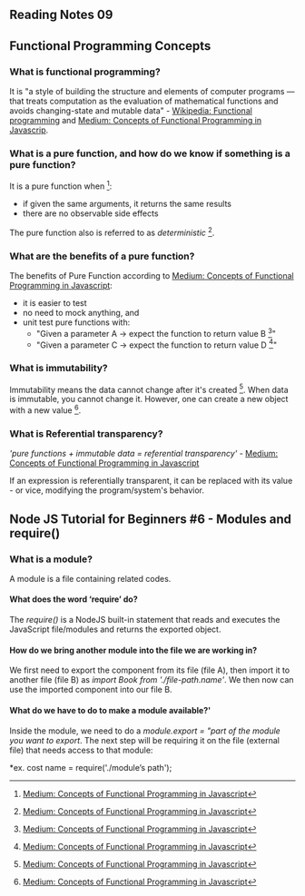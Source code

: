 ## Reading Notes 09

## Functional Programming Concepts

### What is functional programming?

It is "a style of building the structure and elements of computer programs — that treats computation as the evaluation of mathematical functions and avoids changing-state and mutable data" - [Wikipedia: Functional programming](https://en.wikipedia.org/wiki/Functional_programming) and [Medium: Concepts of Functional Programming in Javascrip](https://medium.com/the-renaissance-developer/concepts-of-functional-programming-in-javascript-6bc84220d2aa).

### What is a pure function, and how do we know if something is a pure function?

It is a pure function when [^2]:

- if given the same arguments, it returns the same results
- there are no observable side effects

The pure function also is referred to as *deterministic* [^2].

### What are the benefits of a pure function?

The benefits of Pure Function according to [Medium: Concepts of Functional Programming in Javascript](https://medium.com/the-renaissance-developer/concepts-of-functional-programming-in-javascript-6bc84220d2aa):

- it is easier to test
- no need to mock anything, and
- unit test pure functions with:
  - "Given a parameter A → expect the function to return value B [^2]"
  - "Given a parameter C → expect the function to return value D [^2]"

### What is immutability?

Immutability means the data cannot change after it's created [^2]. When data is immutable, you cannot change it. However, one can create a new object with a new value [^2]. 

### What is Referential transparency?

*'pure functions + immutable data = referential transparency'* - [Medium: Concepts of Functional Programming in Javascript](https://medium.com/the-renaissance-developer/concepts-of-functional-programming-in-javascript-6bc84220d2aa)

If an expression is referentially transparent, it can be replaced with its value - or vice, modifying the program/system's behavior.

## Node JS Tutorial for Beginners #6 - Modules and require()

### What is a module?

A module is a file containing related codes.

#### What does the word ‘require’ do?

The *require()* is a NodeJS built-in statement that reads and executes the JavaScript file/modules and returns the exported object.

#### How do we bring another module into the file we are working in?

We first need to export the component from its file (file A), then import it to another file (file B) as *import Book from './file-path.name'*. We then now can use the imported component into our file B.

#### What do we have to do to make a module available?'

Inside the module, we need to do a *module.export = "part of the module you want to export*. The next step will be requiring it on the file (external file) that needs access to that module:

*ex. cost name = require('./module’s path');


[^1]: [Wikipedia: Functional programming](https://en.wikipedia.org/wiki/Functional_programming)
[^2]: [Medium: Concepts of Functional Programming in Javascript](https://medium.com/the-renaissance-developer/concepts-of-functional-programming-in-javascript-6bc84220d2aa)

